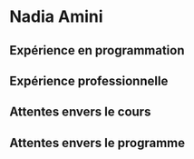 # Nadia Amini
 
## Expérience en programmation
## Expérience professionnelle
## Attentes envers le cours
## Attentes envers le programme

